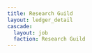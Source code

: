 ```yaml
---
title: Research Guild
layout: ledger_detail
cascade:
  layout: job
  faction: Research Guild
---
```


